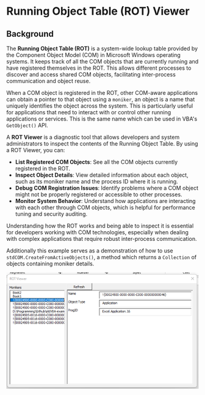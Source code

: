 # Running Object Table (ROT) Viewer

## Background

The **Running Object Table (ROT)** is a system-wide lookup table provided by the Component Object Model (COM) in Microsoft Windows operating systems. It keeps track of all the COM objects that are currently running and have registered themselves in the ROT. This allows different processes to discover and access shared COM objects, facilitating inter-process communication and object reuse.

When a COM object is registered in the ROT, other COM-aware applications can obtain a pointer to that object using a `moniker`, an object  is a name that uniquely identifies the object across the system. This is particularly useful for applications that need to interact with or control other running applications or services. This is the same name which can be used in VBA's `GetObject()` API.

A **ROT Viewer** is a diagnostic tool that allows developers and system administrators to inspect the contents of the Running Object Table. By using a ROT Viewer, you can:

- **List Registered COM Objects**: See all the COM objects currently registered in the ROT.
- **Inspect Object Details**: View detailed information about each object, such as its moniker name and the process ID where it is running.
- **Debug COM Registration Issues**: Identify problems where a COM object might not be properly registered or accessible to other processes.
- **Monitor System Behavior**: Understand how applications are interacting with each other through COM objects, which is helpful for performance tuning and security auditing.

Understanding how the ROT works and being able to inspect it is essential for developers working with COM technologies, especially when dealing with complex applications that require robust inter-process communication.

Additionally this example serves as a demonstration of how to use `stdCOM.CreateFromActiveObjects()`, a method which returns a `Collection` of objects containing moniker details.

![_](docs/inspector-rot.png)